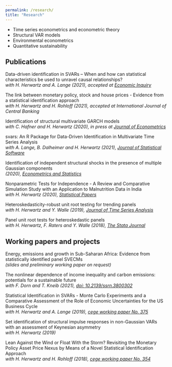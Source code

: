 ```yaml
---
permalink: /research/
title: "Research"
---
```


* Time series econometrics and econometric theory  
* Structural VAR models  
* Environmental econometrics  
* Quantitative sustainability

## Publications

Data-driven identification in SVARs – When and how can statistical characteristics be used to unravel causal relationships?  
*with H. Herwartz and A. Lange (2021), accepted at [Economic Inquiry](https://onlinelibrary.wiley.com/doi/10.1111/ecin.13035)*

The link between monetary policy, stock and house prices - Evidence from a statistical identification approach  
*with H. Herwartz and H. Rohloff (2021), accepted at International Journal of Central Banking*


Identification of structural multivariate GARCH models  
*with C. Hafner and H. Herwartz (2020), in press at [Journal of Econometrics](https://www.sciencedirect.com/science/article/pii/S0304407620302098)*


svars: An R Package for Data-Driven Identification in Multivariate Time Series Analysis  
*with A. Lange, B. Dalheimer and H. Herwartz (2021), [Journal of Statistical Software](https://www.jstatsoft.org/article/view/v097i05)*

Identification of independent structural shocks in the presence of multiple Gaussian components  
*(2020), [Econometrics and Statistics](https://www.sciencedirect.com/science/article/pii/S2452306218300923?via%3Dihub)*

Nonparametric Tests for Independence - A Review and Comparative Simulation Study with an Application to Malnutrition Data in India  
*with H. Herwartz (2020), [Statistical Papers](https://link.springer.com/article/10.1007/s00362-018-1026-9)*

Heteroskedasticity-robust unit root testing for trending panels  
*with H. Herwartz and Y. Walle (2019), [Journal of Time Series Analysis](https://onlinelibrary.wiley.com/doi/abs/10.1111/jtsa.12446)*

Panel unit root tests for heteroskedastic panels  
*with H. Herwartz, F. Raters and Y. Walle (2018), [The Stata Journal](https://www.stata-journal.com/article.html?article=st0519)*


## Working papers and projects


Energy, emissions and growth in Sub-Saharan Africa: Evidence from statistically identified panel SVECMs  
*(slides and preliminary working paper on request)*

The nonlinear dependence of income inequality and carbon emissions: potentials for a sustainable future  
*with F. Dorn and T. Kneib (2021), [doi: 10.2139/ssrn.3800302](https://papers.ssrn.com/sol3/papers.cfm?abstract_id=3800302)*


Statistical Identification in SVARs - Monte Carlo Experiments and a Comparative Assessment of the Role of Economic Uncertainties for the US Business Cycle  
*with H. Herwartz and A. Lange (2019), [cege working paper No. 375](https://papers.ssrn.com/sol3/papers.cfm?abstract_id=3418405)*


Set identification of structural impulse responses in non-Gaussian VARs with an assessment of Keynesian asymmetry  
*with H. Herwartz (2019)*


Lean Against the Wind or Float With the Storm? Revisiting the Monetary Policy Asset Price Nexus by Means of a Novel Statistical Identification Approach  
*with H. Herwartz and H. Rohloff (2018), [cege working paper No. 354](http://wwwuser.gwdg.de/~cege/Diskussionspapiere/DP354.pdf)*


